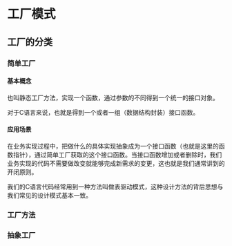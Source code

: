 # 工厂模式

## 工厂的分类

### 简单工厂

#### 基本概念

也叫静态工厂方法，实现一个函数，通过参数的不同得到一个统一的接口对象。

对于C语言来说，也就是得到一个或者一组（数据结构封装）接口函数。

#### 应用场景

在业务实现过程中，把做什么的具体实现抽象成为一个接口函数（也就是这里的函数指针），通过简单工厂获取的这个接口函数。当接口函数增加或者删除时，我们业务实现的代码不需要做改变就能够完成新需求的变更，这也就是我们通常讲到的开闭原则。

我们的C语言代码经常用到一种方法叫做表驱动模式，这种设计方法的背后思想与我们常见的设计模式基本一致。

### 工厂方法

### 抽象工厂
